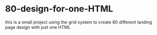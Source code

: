 # 80-design-for-one-HTML
this is a small project using the grid system to create 80 different landing page design with just one HTML
